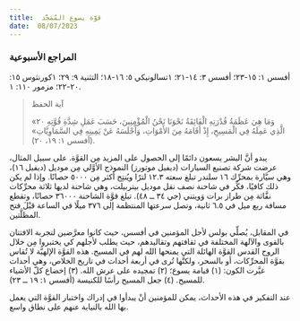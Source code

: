 ```yaml
---
title:  قوَّة يسوع المُمَجَّد
date:  08/07/2023
---
```


### المراجع الأسبوعية
أفسس ١: ١٥-٢٣؛ أفسس ٣: ١٤-٢١؛ ١تسالونيكي ٥: ١٦-١٨؛ التثنية ٩: ٢٩؛ ١كورنثوس ١٥: ٢٠-٢٢؛ مزمور ١١٠: ١.

> <p>آية الحفظ</p>
> «وَمَا هِيَ عَظَمَةُ قُدْرَتِهِ الْفَائِقَةُ نَحْوَنَا نَحْنُ الْمُؤْمِنِينَ، حَسَبَ عَمَلِ شِدَّةِ قُوَّتِهِ ٢٠ الَّذِي عَمِلَهُ فِي الْمَسِيحِ، إِذْ أَقَامَهُ مِنَ الأَمْوَاتِ، وَأَجْلَسَهُ عَنْ يَمِينِهِ فِي السَّمَاوِيَّاتِ» (أفسس ١: ١٩، ٢٠).

يبدو أنَّ البشر يسعون دائمًا إلى الحصول على المزيد مِن القوَّة. على سبيل المثال، عرضت شركة تصنيع السيارات (ديفيل موتورز) النموذج الأوَّلي مِن موديل (ديفيل ١٦)، وهي سيَّارة بمحرِّك ١٦ سلندر تبلغ سعته ١٢.٣ لترًا ويُنتِج أكثر مِن ٥٠٠٠ حصانًا. وإذا لم يكن ذلك كافيًا، فكِّر في شاحنة نصف نقل موديل بيتربيلت، وهي شاحنة لديها ثلاثة محرِّكات نفَّاثة مِن طراز برات وَويتني (جي ٣٤ ــ ٤٨). تبلغ قوَّة الشاحنة ٣٦٠٠٠ حصانًا، وتقطع مسافة ربع ميل في ٦.٥ ثانية، وتصل سرعتها المنتظمة إلى ٣٧٦ ميلًا في الساعة قبْلَ فتح المظلَّتين.

في المقابل، يُصلِّي بولس لأجل المؤمنين في أفسس، حيث كانوا معرَّضين لتجربة الافتتان بالقوى والآلهة المختلفة في ثقافتهم وتقاليدهم، حيث يطلب لأجلهم كي يختبروا مِن خلال الروح القدس القوَّة الهائلة التي يمنحها الله لهم في المسيح. هذه القوَّة الإلهيَّة لا تُقاس بقوَّة المحرِّكات، أو بالسحر، ولكنَّها تُرى في أربعة أحداث في تاريخ الخلاص، وهي أحداث غيَّرت الكون: (١) قيامة يسوع؛ (٢) تمجيده على عرش الله. (٣) إخضاع كلّ الأشياء للمسيح. (٤) جعل المسيح رأسًا للكنيسة (أفسس ١: ١٩ ــ ٢٣).

عند التفكير في هذه الأحداث، يمكن للمؤمنين أنْ يبدأوا في إدراك واختبار القوَّة التي يعمل بها الله بالنيابة عنهم على نطاق واسع.